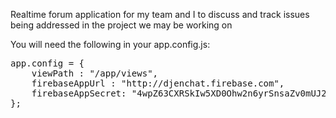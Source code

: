 Realtime forum application for my team and I to discuss and track issues being addressed in the project we may be working on

You will need the following in your app.config.js:
<pre>
app.config = {
    viewPath : "/app/views",
    firebaseAppUrl : "http://djenchat.firebase.com",
    firebaseAppSecret: "4wpZ63CXRSkIw5XD0Ohw2n6yrSnsaZv0mUJ2kwv4"
};
</pre>